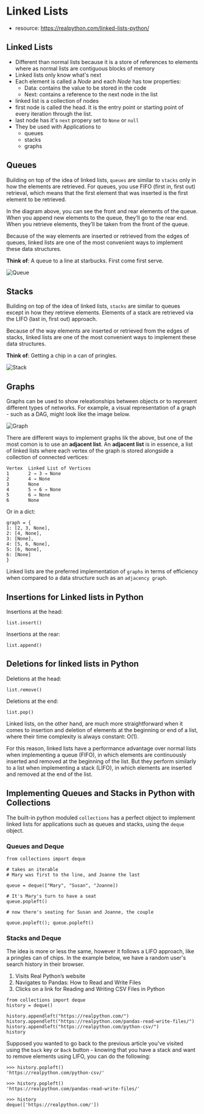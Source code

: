 # Linked Lists

* resource: https://realpython.com/linked-lists-python/

## Linked Lists

* Different than normal lists because it is a store of references to elements where as normal lists are contiguous blocks of memory
* Linked lists only know what's next
* Each element is called a *Node* and each *Node* has tow properties:
	* Data: contains the value to be stored in the code
	* Next: contains a reference to the next node in the list
* linked list is a collection of nodes
* first node is called the head. It is the entry point or starting point of every iteration through the list.
* last node has it's `next` propery set to `None` or `null`
* They be used with Applications to 
	* queues
	* stacks
	* graphs

## Queues

Building on top of the idea of linked lists, `queues` are similar to `stacks` only in how the elements are retrieved. For queues, you use FIFO (first in, first out) retrieval, which means that the first element that was inserted is the first element to be retrieved. 

In the diagram above, you can see the front and rear elements of the queue. When you append new elements to the queue, they’ll go to the rear end. When you retrieve elements, they’ll be taken from the front of the queue.

Because of the way elements are inserted or retrieved from the edges of queues, linked lists are one of the most convenient ways to implement these data structures.

**Think of**: A queue to a line at starbucks. First come first serve.

![Queue](https://files.realpython.com/media/Group_6_3.67b18836f065.png)

## Stacks

Building on top of the idea of linked lists, `stacks` are similar to queues except in how they retrieve elements. Elements of a stack are retrieved via the LIFO (last in, first out) approach.

Because of the way elements are inserted or retrieved from the edges of stacks, linked lists are one of the most convenient ways to implement these data structures.

**Think of**: Getting a chip in a can of pringles.

![Stack](https://files.realpython.com/media/Group_7_5.930e25fcf2a0.png)

## Graphs

Graphs can be used to show releationships between objects or to represent different types of networks. For example, a visual representation of a graph - such as a DAG, might look like the image below.

![Graph](https://files.realpython.com/media/Group_20.32afe2d011b9.png)

There are different ways to implement graphs lik the above, but one of the most comon is to use an **adjacent list**. An **adjacent list** is in essence, a list of linked lists where each vertex of the graph is stored alongside a collection of connected vertices:

```
Vertex	Linked List of Vertices
1		2 → 3 → None
2		4 → None
3		None
4		5 → 6 → None
5		6 → None
6		None
```

Or in a dict:

```
graph = {
1: [2, 3, None],
2: [4, None],
3: [None],
4: [5, 6, None],
5: [6, None],
6: [None]
}
```

Linked lists are the preferred implementation of `graphs` in terms of efficiency when compared to a data structure such as an `adjacency graph`. 


## Insertions for Linked lists in Python

Insertions at the head:

	list.insert()

Insertions at the rear:

	list.append()

## Deletions for linked lists in Python

Deletions at the head:

	list.remove()

Deletions at the end:

	list.pop()


Linked lists, on the other hand, are much more straightforward when it comes to insertion and deletion of elements at the beginning or end of a list, where their time complexity is always constant: O(1).

For this reason, linked lists have a performance advantage over normal lists when implementing a queue (FIFO), in which elements are continuously inserted and removed at the beginning of the list. But they perform similarly to a list when implementing a stack (LIFO), in which elements are inserted and removed at the end of the list.

## Implementing Queues and Stacks in Python with Collections

The built-in python moduled `collections` has a perfect object to implement linked lists for applications such as queues and stacks, using the `deque` object.

### Queues and Deque
```
from collections import deque

# takes an iterable
# Mary was first to the line, and Joanne the last

queue = deque(["Mary", "Susan", "Joanne])

# It's Mary's turn to have a seat
queue.popleft()

# now there's seating for Susan and Joanne, the couple

queue.popleft(); queue.popleft()
```

### Stacks and Deque

The idea is more or less the same, however it follows a LIFO approach, like a pringles can of chips. In the example below, we have a random user's search history in their browser.

1. Visits Real Python’s website
2. Navigates to Pandas: How to Read and Write Files
3. Clicks on a link for Reading and Writing CSV Files in Python

```
from collections import deque
history = deque()

history.appendleft("https://realpython.com/")
history.appendleft("https://realpython.com/pandas-read-write-files/")
history.appendleft("https://realpython.com/python-csv/")
history
```

Supposed you wanted to go back to the previous article you've visited using the `back` key or `Back` button - knowing that you have a stack and want to remove elements using LIFO, you can do the following:

```
>>> history.popleft()
'https://realpython.com/python-csv/'

>>> history.popleft()
'https://realpython.com/pandas-read-write-files/'

>>> history
deque(['https://realpython.com/'])
```

